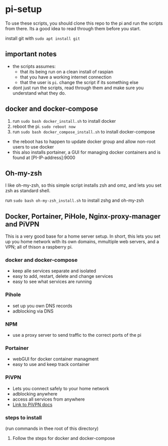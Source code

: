 # pi-setup

To use these scripts, you should clone this repo to the pi and run the scripts from there. Its a good idea to read through them before you start.

install git with `sudo apt install git`

## important notes

- the scripts assumes:
  - that its being run on a clean install of raspian 
  - that you have a working internet connection
  - that the user is `pi`. change the script if its something else
- dont just run the scripts, read through them and make sure you understand what they do.

## docker and docker-compose

1. run `sudo bash docker_install.sh` to install docker
1. reboot the pi. `sudo reboot now`
1. run `sudo bash docker_compose_install.sh` to install docker-compose

- the reboot has to happen to update docker group and allow non-root users to use docker
- this also installs portainer, a GUI for managing docker containers and is found at [PI-IP-address]:9000

## Oh-my-zsh

I like oh-my-zsh, so this simple script installs zsh and omz, and lets you set zsh as standard shell.

run `sudo bash oh-my-zsh_install.sh` to install zshg and oh-my-zsh


## Docker, Portainer, PiHole, Nginx-proxy-manager and PiVPN  

This is a very good base for a home server setup. In short, this lets you set up you home network with its own domains, mmultiple web servers, and a VPN; all of thison a raspberry pi.

### docker and docker-compose

- keep alle services separate and isolated
- easy to add, restart, delete and change services
- easy to see what services are running
### Pihole

- set up you own DNS records
- adblocking via DNS

### NPM

- use a proxy server to send traffic to the correct ports of the pi

### Portainer

- webGUI for docker container managment
- easy to use and keep track container

### PiVPN

- Lets you connect safely to your home network
- adblocking anywhere
- access all services from anywhere
- [Link to PiVPN docs](https://docs.pivpn.io/)

### steps to install

(run commands in thee root of this directory)
1. Follow the steps for docker and docker-compose
